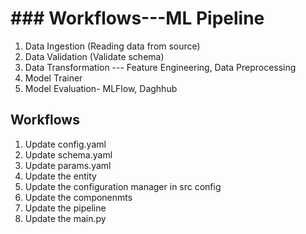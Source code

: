 # ### Workflows---ML Pipeline
1. Data Ingestion (Reading data from source)
2. Data Validation (Validate schema)
3. Data Transformation --- Feature Engineering, Data Preprocessing
4. Model Trainer
5. Model Evaluation- MLFlow, Daghhub


## Workflows
1. Update config.yaml
2. Update schema.yaml
3. Update params.yaml
4. Update the entity
5. Update the configuration manager in src config
6. Update the componenmts
7. Update the pipeline
8. Update the main.py